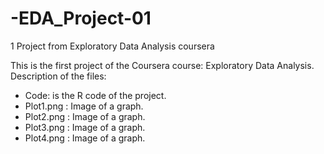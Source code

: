 # -EDA_Project-01
1 Project from  Exploratory Data Analysis coursera

This is the first project of the Coursera course: Exploratory Data Analysis.
Description of the files:
- Code: is the R code of the project.
- Plot1.png : Image of a graph.
- Plot2.png : Image of a graph.
- Plot3.png : Image of a graph.
- Plot4.png : Image of a graph.
